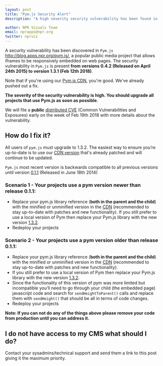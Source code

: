 ```yaml
---
layout: post
title: "Pym.js Security Alert"
description: "A high severity security vulnerability has been found in previous versions of Pym.js, please upgrade as soon as possible"

author: NPR Visuals Team
email: nprapps@npr.org
twitter: nprviz
---
```


A security vulnerability has been discovered in `Pym.js` <http://blog.apps.npr.org/pym.js/>, a popular public media project that allows iframes to be responsively embedded on web pages. The security vulnerability in `Pym.js` is present **from versions 0.4.2 (Released on April 24th 2015) to version 1.3.1 (Feb 12th 2018)**. 

Note that if you're using our [Pym.js CDN](http://blog.apps.npr.org/pym.js/#get-pym-cdn), you're good. We've already pushed out a fix.

**The severity of the security vulnerability is high. You should upgrade all projects that use Pym.js as soon as possible**.

We will file a **public** [distributed CVE](https://docs.google.com/forms/d/e/1FAIpQLSddsMgF0JuiMlcURdmVuIdGtEgDNKXhjNy6ZoRwGrSb6Ty60g/viewform) (Common Vulnerabilities and Exposures) early on the week of Feb 19th 2018 with more details about the vulnerability. 

How do I fix it?
----------------

All users of `pym.js` must upgrade to 1.3.2. The easiest way to ensure you’re up-to-date is to use our [CDN version](http://blog.apps.npr.org/pym.js/#get-pym-cdn) that's already patched and will continue to be updated.

`Pym.js` most recent version is backwards compatible to all previous versions until version [0.1.1](https://github.com/nprapps/pym.js/releases/tag/0.1.1) (Released in June 18th 2014)

### Scenario 1 - Your projects use a pym version newer than release 0.1.1:

* Replace your pym.js library reference (**both in the parent and the child**) with the minified or unminified version in the [CDN](http://blog.apps.npr.org/pym.js/#get-pym-cdn) (recommended to stay up-to-date with patches and new functionality). If you still prefer to use a local version of Pym then replace your Pym.js library with the new version [1.3.2](https://github.com/nprapps/pym.js/releases/tag/v1.3.2).
* Redeploy your projects

### Scenario 2 - Your projects use a pym version older than release 0.1.1:

* Replace your pym.js library reference (**both in the parent and the child**) with the minified or unminified version in the [CDN](http://blog.apps.npr.org/pym.js/#get-pym-cdn) (recommended to stay up-to-date with patches and new functionality). 
* If you still prefer to use a local version of Pym then replace your Pym.js library with the new version [1.3.2](https://github.com/nprapps/pym.js/releases/tag/v1.3.2).
* Since the functionality of this version of pym was more limited but incompatible you’ll need to go through your child (the embedded page) javascript code and search for `sendHeightToParent()` calls and replace them with `sendHeight()` that should be all in terms of code changes.
* Redeploy your projects

**Note: If you can not do any of the things above please remove your code from production until you can address it.**

I do not have access to my CMS what should I do?
------------------------------------------------

Contact your sysadmins/technical support and send them a link to this post giving it the maximum priority.